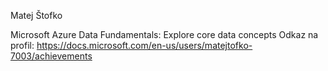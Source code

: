 Matej Štofko

Microsoft Azure Data Fundamentals: Explore core data concepts
Odkaz na profil:
https://docs.microsoft.com/en-us/users/matejtofko-7003/achievements
